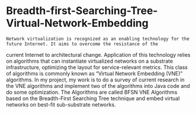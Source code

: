 # Breadth-first-Searching-Tree-Virtual-Network-Embedding
    Network virtualization is recognized as an enabling technology for the future Internet. It aims to overcome the resistance of the 
current Internet to architectural change. Application of this technology relies on algorithms that can instantiate virtualized networks on 
a substrate infrastructure, optimizing the layout for service-relevant metrics. This class of algorithms is commonly known as “Virtual 
Network Embedding (VNE)” algorithms. In my project, my work is to do a survey of current research in the VNE algorithms and implement two of
the algorithms into Java code and do some optimization. The Algorithms are called BFSN VNE Algorithms based on the Breadth-First Searching 
Tree technique and embed virtual networks on best-fit sub-substrate networks.

